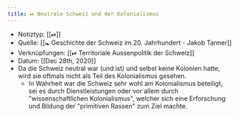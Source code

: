 ```yaml
---
title: ⏯ Neutrale Schweiz und der Kolonialismus
---
```


- Notiztyp: [[⏯]]
- Quelle: [[🚼 Geschichte der Schweiz im 20. Jahrhundert - Jakob Tanner]]
- Verknüpfungen: [[⏯ Territoriale Aussenpolitik der Schweiz]]
- Datum: [[Dec 28th, 2020]]
- Da die Schweiz neutral war (und ist) und selbst keine Kolonien hatte, wird sie oftmals nicht als Teil des Kolonialismus gesehen.
	- In Wahrheit war die Schweiz sehr wohl am Kolonialismus beteiligt, sei es durch Dienstleistungen oder vor allem durch "wissenschaftlichen Kolonialismus", welcher sich eine Erforschung und Bildung der "primitiven Rassen" zum Ziel machte.